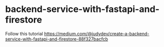 # backend-service-with-fastapi-and-firestore

Follow this tutorial
https://medium.com/@judydev/create-a-backend-service-with-fastapi-and-firestore-88f327bacfcb

